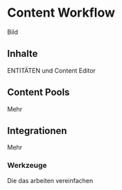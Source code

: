 # Content Workflow

Bild

## Inhalte
ENTITÄTEN und Content Editor

## Content Pools
Mehr

## Integrationen
Mehr

### Werkzeuge
Die das arbeiten vereinfachen
